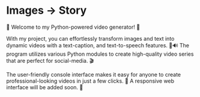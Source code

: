 # Images -> Story

🎥 Welcome to my Python-powered video generator! 🐍

With my project, you can effortlessly transform images and text into dynamic videos with a text-caption, and text-to-speech features. 📝🔊
The program utilizes various Python modules to create high-quality video series that are perfect for social-media. 🎬

The user-friendly console interface makes it easy for anyone to create professional-looking videos in just a few clicks. 🎉
A responsive web interface will be added soon. 🚀
